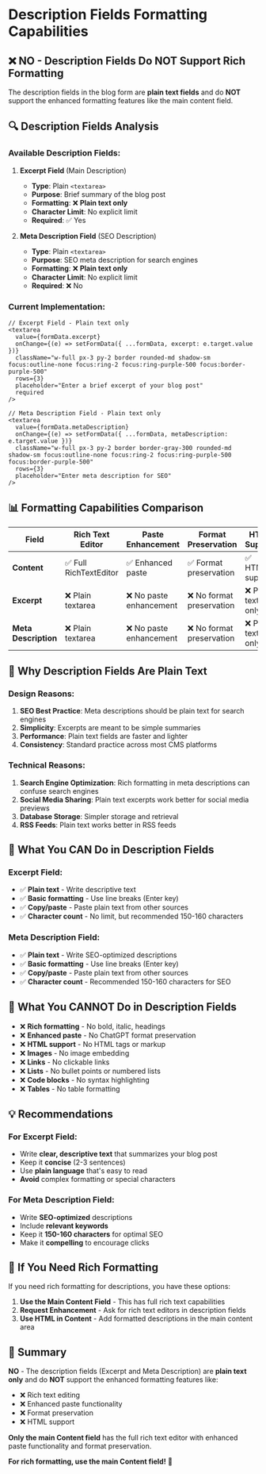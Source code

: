 # Description Fields Formatting Capabilities

## ❌ **NO - Description Fields Do NOT Support Rich Formatting**

The description fields in the blog form are **plain text fields** and do **NOT** support the enhanced formatting features like the main content field.

## 🔍 **Description Fields Analysis**

### **Available Description Fields:**

1. **Excerpt Field** (Main Description)
   - **Type**: Plain `<textarea>`
   - **Purpose**: Brief summary of the blog post
   - **Formatting**: ❌ **Plain text only**
   - **Character Limit**: No explicit limit
   - **Required**: ✅ Yes

2. **Meta Description Field** (SEO Description)
   - **Type**: Plain `<textarea>`
   - **Purpose**: SEO meta description for search engines
   - **Formatting**: ❌ **Plain text only**
   - **Character Limit**: No explicit limit
   - **Required**: ❌ No

### **Current Implementation:**

```tsx
// Excerpt Field - Plain text only
<textarea
  value={formData.excerpt}
  onChange={(e) => setFormData({ ...formData, excerpt: e.target.value })}
  className="w-full px-3 py-2 border rounded-md shadow-sm focus:outline-none focus:ring-2 focus:ring-purple-500 focus:border-purple-500"
  rows={3}
  placeholder="Enter a brief excerpt of your blog post"
  required
/>

// Meta Description Field - Plain text only
<textarea
  value={formData.metaDescription}
  onChange={(e) => setFormData({ ...formData, metaDescription: e.target.value })}
  className="w-full px-3 py-2 border border-gray-300 rounded-md shadow-sm focus:outline-none focus:ring-2 focus:ring-purple-500 focus:border-purple-500"
  rows={3}
  placeholder="Enter meta description for SEO"
/>
```

## 📊 **Formatting Capabilities Comparison**

| Field | Rich Text Editor | Paste Enhancement | Format Preservation | HTML Support |
|-------|------------------|-------------------|-------------------|--------------|
| **Content** | ✅ Full RichTextEditor | ✅ Enhanced paste | ✅ Format preservation | ✅ HTML support |
| **Excerpt** | ❌ Plain textarea | ❌ No paste enhancement | ❌ No format preservation | ❌ Plain text only |
| **Meta Description** | ❌ Plain textarea | ❌ No paste enhancement | ❌ No format preservation | ❌ Plain text only |

## 🎯 **Why Description Fields Are Plain Text**

### **Design Reasons:**
1. **SEO Best Practice**: Meta descriptions should be plain text for search engines
2. **Simplicity**: Excerpts are meant to be simple summaries
3. **Performance**: Plain text fields are faster and lighter
4. **Consistency**: Standard practice across most CMS platforms

### **Technical Reasons:**
1. **Search Engine Optimization**: Rich formatting in meta descriptions can confuse search engines
2. **Social Media Sharing**: Plain text excerpts work better for social media previews
3. **Database Storage**: Simpler storage and retrieval
4. **RSS Feeds**: Plain text works better in RSS feeds

## 🔧 **What You CAN Do in Description Fields**

### **Excerpt Field:**
- ✅ **Plain text** - Write descriptive text
- ✅ **Basic formatting** - Use line breaks (Enter key)
- ✅ **Copy/paste** - Paste plain text from other sources
- ✅ **Character count** - No limit, but recommended 150-160 characters

### **Meta Description Field:**
- ✅ **Plain text** - Write SEO-optimized descriptions
- ✅ **Basic formatting** - Use line breaks (Enter key)
- ✅ **Copy/paste** - Paste plain text from other sources
- ✅ **Character count** - Recommended 150-160 characters for SEO

## 🚀 **What You CANNOT Do in Description Fields**

- ❌ **Rich formatting** - No bold, italic, headings
- ❌ **Enhanced paste** - No ChatGPT format preservation
- ❌ **HTML support** - No HTML tags or markup
- ❌ **Images** - No image embedding
- ❌ **Links** - No clickable links
- ❌ **Lists** - No bullet points or numbered lists
- ❌ **Code blocks** - No syntax highlighting
- ❌ **Tables** - No table formatting

## 💡 **Recommendations**

### **For Excerpt Field:**
- Write **clear, descriptive text** that summarizes your blog post
- Keep it **concise** (2-3 sentences)
- Use **plain language** that's easy to read
- **Avoid** complex formatting or special characters

### **For Meta Description Field:**
- Write **SEO-optimized** descriptions
- Include **relevant keywords**
- Keep it **150-160 characters** for optimal SEO
- Make it **compelling** to encourage clicks

## 🔄 **If You Need Rich Formatting**

If you need rich formatting for descriptions, you have these options:

1. **Use the Main Content Field** - This has full rich text capabilities
2. **Request Enhancement** - Ask for rich text editors in description fields
3. **Use HTML in Content** - Add formatted descriptions in the main content area

## 🎉 **Summary**

**NO** - The description fields (Excerpt and Meta Description) are **plain text only** and do **NOT** support the enhanced formatting features like:

- ❌ Rich text editing
- ❌ Enhanced paste functionality  
- ❌ Format preservation
- ❌ HTML support

**Only the main Content field** has the full rich text editor with enhanced paste functionality and format preservation.

**For rich formatting, use the main Content field!** 🎯
